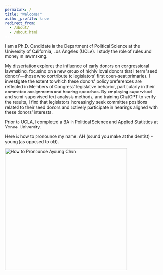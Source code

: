 ```yaml
---
permalink: /
title: "Welcome!"
author_profile: true
redirect_from: 
  - /about/
  - /about.html
---
```


  
I am a Ph.D. Candidate in the Department of Political Science at the University of California, Los Angeles (UCLA). I study the role of rules and money in lawmaking. 

My dissertation explores the influence of early donors on congressional lawmaking, focusing on a new group of highly loyal donors that I term 'seed donors'—those who contribute to legislators' first open-seat primaries. I investigate the extent to which these donors' policy preferences are reflected in Members of Congress' legislative behavior, particularly in their committee assignments and hearing speeches. By employing supervised and semi-supervised text analysis methods, and training ChatGPT to verify the results, I find that legislators increasingly seek committee positions related to their seed donors and actively participate in hearings aligned with these donors' interests.

Prior to UCLA, I completed a BA in Political Science and Applied Statistics at Yonsei University. 

Here is how to pronounce my name: AH (sound you make at the dentist) - young (as opposed to old).

<img src="https://ayoungchun.github.io/images/sayname.jpg" alt="How to Pronounce Ayoung Chun" width="400"/>
